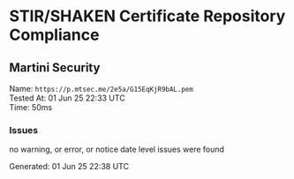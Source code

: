 # STIR/SHAKEN Certificate Repository Compliance

## Martini Security

Name: `https://p.mtsec.me/2e5a/G15EqKjR9bAL.pem`\
Tested At: 01 Jun 25 22:33 UTC\
Time: 50ms

### Issues

no warning, or error, or notice date level issues were found

Generated: 01 Jun 25 22:38 UTC